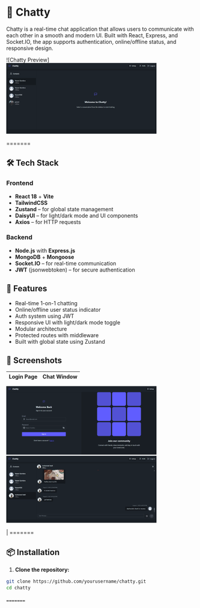 # 💬 Chatty

Chatty is a real-time chat application that allows users to communicate with each other in a smooth and modern UI. Built with React, Express, and Socket.IO, the app supports authentication, online/offline status, and responsive design.

![Chatty Preview] <img src="./frontend/public/chat-app1.png" width="400" />
  
=======
## 🛠️ Tech Stack

### Frontend
- **React 18** + **Vite**
- **TailwindCSS**
- **Zustand** – for global state management
- **DaisyUI** – for light/dark mode and UI components
- **Axios** – for HTTP requests

### Backend
- **Node.js** with **Express.js**
- **MongoDB** + **Mongoose**
- **Socket.IO** – for real-time communication
- **JWT** (jsonwebtoken) – for secure authentication

## 🚀 Features

- Real-time 1-on-1 chatting
- Online/offline user status indicator
- Auth system using JWT
- Responsive UI with light/dark mode toggle
- Modular architecture
- Protected routes with middleware
- Built with global state using Zustand

## 📸 Screenshots

| Login Page | Chat Window |
|------------|-------------|
<p float="left">
  <img src="./frontend/public/chat-app2.png" width="400" /> <img src="./frontend/public/chat-app3.png" width="400" >
</p>
| 
=======

## 📦 Installation

1. **Clone the repository:**

```bash
git clone https://github.com/yourusername/chatty.git
cd chatty

=======


